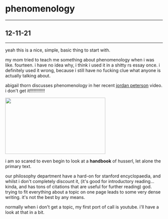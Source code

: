 
# phenomenology
* * *
## 12-11-21
* * *

yeah this is a nice, simple, basic thing to start with.

my mom tried to teach me something about phenomenology when i was like. fourteen. i have no idea why, i think i used it in a shitty rs essay once. i definitely used it wrong, because i still have no fucking clue what anyone is actually talking about.

abigail thorn discusses phenomenology in her recent [jordan peterson](https://youtu.be/m81q-ZkfBm0) video. i don't get it!!!!!!!!!!!!

<img src="phenom.jpg"
     width= 320
     height= 180/>

i am so scared to even begin to look at a **handbook** of husserl, let alone the primary text.

our philosophy department have a hard-on for stanford encyclopaedia, and whilst i don't completely discount it, (it's good for introductory reading... kinda, and has tons of citations that are useful for further reading) god. trying to fit everything about a topic on one page leads to some very dense writing. it's not the best by any means.

normally when i don't get a topic, my first port of call is youtube. i'll have a look at that in a bit.
